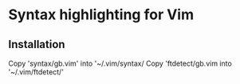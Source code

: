 # Syntax highlighting for Vim

## Installation

Copy 'syntax/gb.vim' into '~/.vim/syntax/
Copy 'ftdetect/gb.vim into '~/.vim/ftdetect/'
